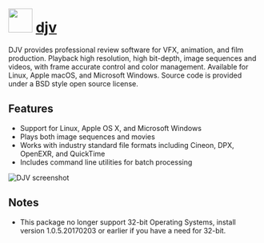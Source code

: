 # <img src="https://cdn.jsdelivr.net/gh/chocolatey-community/chocolatey-coreteampackages@efc9e0914779661ad7aa88e9dbde0333cfb81f12/icons/djv.png" width="48" height="48"/> [djv](https://chocolatey.org/packages/djv)

DJV provides professional review software for VFX, animation, and film production. Playback high resolution, high bit-depth, image sequences and videos, with frame accurate control and color management. Available for Linux, Apple macOS, and Microsoft Windows. Source code is provided under a BSD style open source license.

## Features

* Support for Linux, Apple OS X, and Microsoft Windows
* Plays both image sequences and movies
* Works with industry standard file formats including Cineon, DPX, OpenEXR, and QuickTime
* Includes command line utilities for batch processing

![DJV screenshot](https://i.imgur.com/20p7xAL.png)

## Notes

* This package no longer support 32-bit Operating Systems, install version 1.0.5.20170203 or earlier if you have a need for 32-bit.
